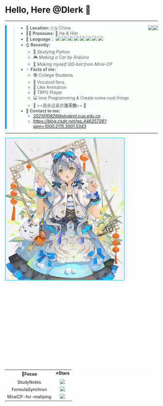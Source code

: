 
# Hello, Here @Dlerk 👋

---

<img align="right" src="https://github-readme-stats.vercel.app/api?username=Dlerk&show_icons=true&icon_color=d3220f&hide_title=true&bg_color=DEG,f7fcf0,e0f3db,cdecc6,aadeb6,82ccc4" />

<img align="right" src="https://github-readme-stats.vercel.app/api/top-langs/?username=Dlerk&layout=compact" />

<div style="border-left:#009ad6 5px solid;background-color:#fafffc">


> + 🚩 **Location:** 🇨🇳 China
> + 🙋‍♂️ **Pronouns:** 🧑 He *&* Him
> + 🧬 **Lauguage：**
> ![](https://img.shields.io/badge/-Python-informational?logo=Python&logoColor=FAE05E&style=flag) ![](https://img.shields.io/badge/-C++-00599C?logo=cplusplus&logoColor=WHITE&style=flag) ![](https://img.shields.io/badge/-JavaScript-F7DF1E?logo=javascript&logoColor=e0861a&style=flag) ![](https://img.shields.io/badge/-C-A8B9CC?logo=c&logoColor=afdfe4&style=flag)
![](https://img.shields.io/badge/-HTML5-E34F26?logo=html5&logoColor=7a1723&style=flag) ![](https://img.shields.io/badge/-CSS3-1572B6?logo=css3&logoColor=293047&style=flag) ![](https://img.shields.io/badge/-Java-f6f5ec?logo=java&logoColor=aa2116&style=flag) ![](https://img.shields.io/badge/-Shell-7d5886?logo=shell&logoColor=FFD500&style=flag) 
> + ⌚ **Recently:**
>   + 📝 *Studying Python*
>   + 🎮 *Making a Car by Arduino*
>   + 🤖  *Making myself QQ-bot from Mirai-CP*
> + ✨ **Facts of me:**
>   + 📚 College Students
>   + 🎼 Vocaloid fans
>   + 🌸 Like Animation
>   + 🎲 TRPG Player
>   + 💻 love Programming & Create some cool things
>   + 💖 ==我永远喜欢**洛天依**== 💖
> + 📲 **Contact to me:**
>   + *2021010929@student.cup.edu.cn*
>   + *https://blog.csdn.net/qq_44625728?spm=1000.2115.3001.5343*

</div>

---

<div id="imgs">

<img align="left" width="390" style="border:#66CCFF 2px solid" src="/img/luotianyi_1.jpg">

<div id="imgs_right" style="float:right">

<img  align="right" src="https://github.com/Dlerk/github-stats-for-Dlerk/blob/master/generated/overview.svg"/>

<br/>

<table align="center" >
<tr align="center">
    <td><b>🎯Focus</b></td>
    <td><b>⭐Stars</b></td>
</tr>

<tr align="center">
    <td><a herf="https://github.com/Dlerk/StudyNotes">StudyNotes</a></td>
    <td><img src="https://img.shields.io/github/stars/Dlerk/StudyNotes"></td>
</tr>

<tr align="center">
    <td><a herf="https://github.com/magician-do/FormulaSynchron">FormulaSynchron</a></td>
    <td><img src="https://img.shields.io/github/stars/magician-do/FormulaSynchron"></td>
</tr>


<tr align="center">
    <td><a herf="https://github.com/Dlerk/MiraiCP-for-mahjong">MiraiCP-for-mahjong</a></td>
    <td><img src="https://img.shields.io/github/stars/Dlerk/MiraiCP-for-mahjong"></td>
</tr>
</table>

</div>
</div>
